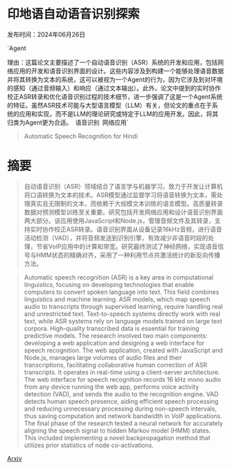 # 印地语自动语音识别探索

发布时间：2024年06月26日

`Agent

理由：这篇论文主要描述了一个自动语音识别（ASR）系统的开发和应用，包括网络应用的开发和语音识别界面的设计。这些内容涉及到构建一个能够处理语音数据并将其转换为文本的系统，这可以被视为一个Agent的行为，因为它涉及到对环境的感知（通过音频输入）和响应（通过文本输出）。此外，论文中提到的实时协作校正ASR转录和优化语音识别过程的技术细节，进一步强调了这是一个Agent系统的特征。虽然ASR技术可能与大型语言模型（LLM）有关，但论文的重点在于系统的应用和实现，而不是LLM的理论研究或特定于LLM的应用开发。因此，将其归类为Agent更为合适。` `语音识别` `网络应用`

> Automatic Speech Recognition for Hindi

# 摘要

> 自动语音识别（ASR）领域结合了语言学与机器学习，致力于开发让计算机将口语转换为文本的技术。ASR模型通过监督学习将语音转换为文本，需处理真实且无限制的文本，而依赖于大规模文本训练的语言模型。高质量转录数据对预测模型训练至关重要。研究包括开发网络应用和设计语音识别界面两大部分。该应用使用JavaScript和Node.js，管理音频文件及其转录，支持实时协作校正ASR转录。语音识别界面从设备记录16kHz音频，进行语音活动检测（VAD），并将音频发送到识别引擎，有效减少非语音时段的处理，节省VoIP应用中的计算和带宽。研究最终测试了神经网络，实现语音信号与HMM状态的精确对齐，采用了一种利用节点共激活统计的新反向传播方法。

> Automatic speech recognition (ASR) is a key area in computational linguistics, focusing on developing technologies that enable computers to convert spoken language into text. This field combines linguistics and machine learning. ASR models, which map speech audio to transcripts through supervised learning, require handling real and unrestricted text. Text-to-speech systems directly work with real text, while ASR systems rely on language models trained on large text corpora. High-quality transcribed data is essential for training predictive models. The research involved two main components: developing a web application and designing a web interface for speech recognition. The web application, created with JavaScript and Node.js, manages large volumes of audio files and their transcriptions, facilitating collaborative human correction of ASR transcripts. It operates in real-time using a client-server architecture. The web interface for speech recognition records 16 kHz mono audio from any device running the web app, performs voice activity detection (VAD), and sends the audio to the recognition engine. VAD detects human speech presence, aiding efficient speech processing and reducing unnecessary processing during non-speech intervals, thus saving computation and network bandwidth in VoIP applications. The final phase of the research tested a neural network for accurately aligning the speech signal to hidden Markov model (HMM) states. This included implementing a novel backpropagation method that utilizes prior statistics of node co-activations.

[Arxiv](https://arxiv.org/abs/2406.18135)
